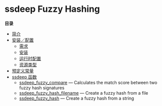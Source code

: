 ssdeep Fuzzy Hashing
====================

**目录**

-   [简介](/intro/ssdeep.html)
-   [安装／配置](/ssdeep/setup.html)
    -   [需求](/ssdeep/setup.html#需求)
    -   [安装](/ssdeep/setup.html#安装)
    -   [运行时配置](/ssdeep/setup.html#运行时配置)
    -   [资源类型](/ssdeep/setup.html#资源类型)
-   [预定义常量](/ssdeep/constants.html)
-   [ssdeep 函数](/ref/ssdeep.html)
    -   [ssdeep\_fuzzy\_compare](/ref/ssdeep.html#ssdeep_fuzzy_compare)
        — Calculates the match score between two fuzzy hash signatures
    -   [ssdeep\_fuzzy\_hash\_filename](/ref/ssdeep.html#ssdeep_fuzzy_hash_filename)
        — Create a fuzzy hash from a file
    -   [ssdeep\_fuzzy\_hash](/ref/ssdeep.html#ssdeep_fuzzy_hash) —
        Create a fuzzy hash from a string

